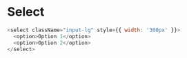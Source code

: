 # Select

```javascript
<select className="input-lg" style={{ width: '300px' }}>
  <option>Option 1</option>
  <option>Option 2</option>
</select>
```
